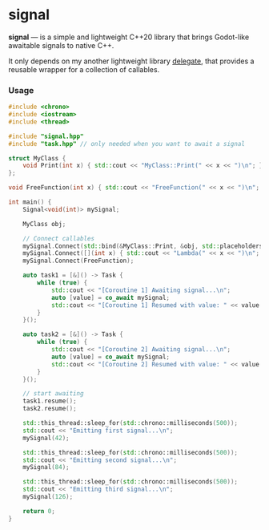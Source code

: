 # signal

**signal** — is a simple and lightweight C++20 library that brings Godot-like awaitable signals to native C++.

It only depends on my another lightweight library [delegate](https://github.com/Nikitf777/delegate), that provides a reusable wrapper for a collection of callables.

### Usage
```C++
#include <chrono>
#include <iostream>
#include <thread>

#include "signal.hpp"
#include "task.hpp" // only needed when you want to await a signal

struct MyClass {
	void Print(int x) { std::cout << "MyClass::Print(" << x << ")\n"; }
};

void FreeFunction(int x) { std::cout << "FreeFunction(" << x << ")\n"; }

int main() {
	Signal<void(int)> mySignal;

	MyClass obj;

	// Connect callables
	mySignal.Connect(std::bind(&MyClass::Print, &obj, std::placeholders::_1));
	mySignal.Connect([](int x) { std::cout << "Lambda(" << x << ")\n"; });
	mySignal.Connect(FreeFunction);

	auto task1 = [&]() -> Task {
		while (true) {
			std::cout << "[Coroutine 1] Awaiting signal...\n";
			auto [value] = co_await mySignal;
			std::cout << "[Coroutine 1] Resumed with value: " << value << "\n";
		}
	}();

	auto task2 = [&]() -> Task {
		while (true) {
			std::cout << "[Coroutine 2] Awaiting signal...\n";
			auto [value] = co_await mySignal;
			std::cout << "[Coroutine 2] Resumed with value: " << value << "\n";
		}
	}();

	// start awaiting
	task1.resume();
	task2.resume();

	std::this_thread::sleep_for(std::chrono::milliseconds(500));
	std::cout << "Emitting first signal...\n";
	mySignal(42);

	std::this_thread::sleep_for(std::chrono::milliseconds(500));
	std::cout << "Emitting second signal...\n";
	mySignal(84);

	std::this_thread::sleep_for(std::chrono::milliseconds(500));
	std::cout << "Emitting third signal...\n";
	mySignal(126);

	return 0;
}
```
